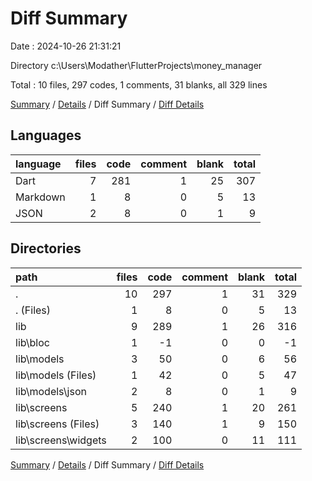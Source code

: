# Diff Summary

Date : 2024-10-26 21:31:21

Directory c:\\Users\\Modather\\FlutterProjects\\money_manager

Total : 10 files,  297 codes, 1 comments, 31 blanks, all 329 lines

[Summary](results.md) / [Details](details.md) / Diff Summary / [Diff Details](diff-details.md)

## Languages
| language | files | code | comment | blank | total |
| :--- | ---: | ---: | ---: | ---: | ---: |
| Dart | 7 | 281 | 1 | 25 | 307 |
| Markdown | 1 | 8 | 0 | 5 | 13 |
| JSON | 2 | 8 | 0 | 1 | 9 |

## Directories
| path | files | code | comment | blank | total |
| :--- | ---: | ---: | ---: | ---: | ---: |
| . | 10 | 297 | 1 | 31 | 329 |
| . (Files) | 1 | 8 | 0 | 5 | 13 |
| lib | 9 | 289 | 1 | 26 | 316 |
| lib\\bloc | 1 | -1 | 0 | 0 | -1 |
| lib\\models | 3 | 50 | 0 | 6 | 56 |
| lib\\models (Files) | 1 | 42 | 0 | 5 | 47 |
| lib\\models\\json | 2 | 8 | 0 | 1 | 9 |
| lib\\screens | 5 | 240 | 1 | 20 | 261 |
| lib\\screens (Files) | 3 | 140 | 1 | 9 | 150 |
| lib\\screens\\widgets | 2 | 100 | 0 | 11 | 111 |

[Summary](results.md) / [Details](details.md) / Diff Summary / [Diff Details](diff-details.md)